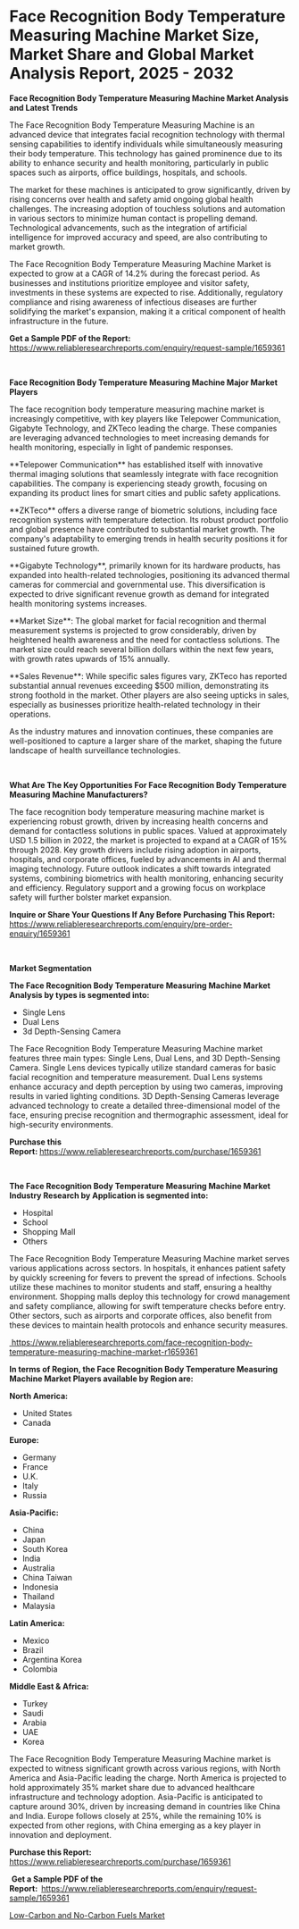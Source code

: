 <p><h1>Face Recognition Body Temperature Measuring Machine Market Size, Market Share and Global Market Analysis Report, 2025 - 2032</h1></p><p><strong>Face Recognition Body Temperature Measuring Machine Market Analysis and Latest Trends</strong></p>
<p><p>The Face Recognition Body Temperature Measuring Machine is an advanced device that integrates facial recognition technology with thermal sensing capabilities to identify individuals while simultaneously measuring their body temperature. This technology has gained prominence due to its ability to enhance security and health monitoring, particularly in public spaces such as airports, office buildings, hospitals, and schools.</p><p>The market for these machines is anticipated to grow significantly, driven by rising concerns over health and safety amid ongoing global health challenges. The increasing adoption of touchless solutions and automation in various sectors to minimize human contact is propelling demand. Technological advancements, such as the integration of artificial intelligence for improved accuracy and speed, are also contributing to market growth.</p><p>The Face Recognition Body Temperature Measuring Machine Market is expected to grow at a CAGR of 14.2% during the forecast period. As businesses and institutions prioritize employee and visitor safety, investments in these systems are expected to rise. Additionally, regulatory compliance and rising awareness of infectious diseases are further solidifying the market's expansion, making it a critical component of health infrastructure in the future.</p></p>
<p><strong>Get a Sample PDF of the Report:&nbsp;</strong> <a href="https://www.reliableresearchreports.com/enquiry/request-sample/1659361?utm_campaign=1720&utm_medium=2&utm_source=Github&utm_content=ia&utm_term=23032025&utm_id=face-recognition-body-temperature-measuring-machine">https://www.reliableresearchreports.com/enquiry/request-sample/1659361</a></p>
<p>&nbsp;</p>
<p><strong>Face Recognition Body Temperature Measuring Machine Major Market Players</strong></p>
<p><p>The face recognition body temperature measuring machine market is increasingly competitive, with key players like Telepower Communication, Gigabyte Technology, and ZKTeco leading the charge. These companies are leveraging advanced technologies to meet increasing demands for health monitoring, especially in light of pandemic responses.</p><p>**Telepower Communication** has established itself with innovative thermal imaging solutions that seamlessly integrate with face recognition capabilities. The company is experiencing steady growth, focusing on expanding its product lines for smart cities and public safety applications.</p><p>**ZKTeco** offers a diverse range of biometric solutions, including face recognition systems with temperature detection. Its robust product portfolio and global presence have contributed to substantial market growth. The company's adaptability to emerging trends in health security positions it for sustained future growth.</p><p>**Gigabyte Technology**, primarily known for its hardware products, has expanded into health-related technologies, positioning its advanced thermal cameras for commercial and governmental use. This diversification is expected to drive significant revenue growth as demand for integrated health monitoring systems increases.</p><p>**Market Size**: The global market for facial recognition and thermal measurement systems is projected to grow considerably, driven by heightened health awareness and the need for contactless solutions. The market size could reach several billion dollars within the next few years, with growth rates upwards of 15% annually.</p><p>**Sales Revenue**: While specific sales figures vary, ZKTeco has reported substantial annual revenues exceeding $500 million, demonstrating its strong foothold in the market. Other players are also seeing upticks in sales, especially as businesses prioritize health-related technology in their operations.</p><p>As the industry matures and innovation continues, these companies are well-positioned to capture a larger share of the market, shaping the future landscape of health surveillance technologies.</p></p>
<p>&nbsp;</p>
<p><strong>What Are The Key Opportunities For Face Recognition Body Temperature Measuring Machine Manufacturers?</strong></p>
<p><p>The face recognition body temperature measuring machine market is experiencing robust growth, driven by increasing health concerns and demand for contactless solutions in public spaces. Valued at approximately USD 1.5 billion in 2022, the market is projected to expand at a CAGR of 15% through 2028. Key growth drivers include rising adoption in airports, hospitals, and corporate offices, fueled by advancements in AI and thermal imaging technology. Future outlook indicates a shift towards integrated systems, combining biometrics with health monitoring, enhancing security and efficiency. Regulatory support and a growing focus on workplace safety will further bolster market expansion.</p></p>
<p><strong>Inquire or Share Your Questions If Any Before Purchasing This Report:</strong> <a href="https://www.reliableresearchreports.com/enquiry/pre-order-enquiry/1659361?utm_campaign=1720&utm_medium=2&utm_source=Github&utm_content=ia&utm_term=23032025&utm_id=face-recognition-body-temperature-measuring-machine">https://www.reliableresearchreports.com/enquiry/pre-order-enquiry/1659361</a></p>
<p>&nbsp;</p>
<p><strong>Market Segmentation</strong></p>
<p><strong>The Face Recognition Body Temperature Measuring Machine Market Analysis by types is segmented into:</strong></p>
<p><ul><li>Single Lens</li><li>Dual Lens</li><li>3d Depth-Sensing Camera</li></ul></p>
<p><p>The Face Recognition Body Temperature Measuring Machine market features three main types: Single Lens, Dual Lens, and 3D Depth-Sensing Camera. Single Lens devices typically utilize standard cameras for basic facial recognition and temperature measurement. Dual Lens systems enhance accuracy and depth perception by using two cameras, improving results in varied lighting conditions. 3D Depth-Sensing Cameras leverage advanced technology to create a detailed three-dimensional model of the face, ensuring precise recognition and thermographic assessment, ideal for high-security environments.</p></p>
<p><strong>Purchase this Report:&nbsp;</strong><a href="https://www.reliableresearchreports.com/purchase/1659361?utm_campaign=1720&utm_medium=2&utm_source=Github&utm_content=ia&utm_term=23032025&utm_id=face-recognition-body-temperature-measuring-machine">https://www.reliableresearchreports.com/purchase/1659361</a></p>
<p>&nbsp;</p>
<p><strong>The Face Recognition Body Temperature Measuring Machine Market Industry Research by Application is segmented into:</strong></p>
<p><ul><li>Hospital</li><li>School</li><li>Shopping Mall</li><li>Others</li></ul></p>
<p><p>The Face Recognition Body Temperature Measuring Machine market serves various applications across sectors. In hospitals, it enhances patient safety by quickly screening for fevers to prevent the spread of infections. Schools utilize these machines to monitor students and staff, ensuring a healthy environment. Shopping malls deploy this technology for crowd management and safety compliance, allowing for swift temperature checks before entry. Other sectors, such as airports and corporate offices, also benefit from these devices to maintain health protocols and enhance security measures.</p></p>
<p><a href="https://www.reliableresearchreports.com/face-recognition-body-temperature-measuring-machine-market-r1659361?utm_campaign=1720&utm_medium=2&utm_source=Github&utm_content=ia&utm_term=23032025&utm_id=face-recognition-body-temperature-measuring-machine">&nbsp;https://www.reliableresearchreports.com/face-recognition-body-temperature-measuring-machine-market-r1659361</a></p>
<p><strong>In terms of Region, the Face Recognition Body Temperature Measuring Machine Market Players available by Region are:</strong></p>
<p>
    <p> <strong> North America: </strong>
        <ul>
            <li>United States</li>
            <li>Canada</li>
        </ul>
        </p> 
    <p> <strong> Europe: </strong>
        <ul>
            <li>Germany</li>
            <li>France</li>
            <li>U.K.</li>
            <li>Italy</li>
            <li>Russia</li>
        </ul>
        </p> 
    <p> <strong> Asia-Pacific: </strong>
        <ul>
            <li>China</li>
            <li>Japan</li>
            <li>South Korea</li>
            <li>India</li>
            <li>Australia</li>
            <li>China Taiwan</li>
            <li>Indonesia</li>
            <li>Thailand</li>
            <li>Malaysia</li>
        </ul>
        </p> 
    <p> <strong> Latin America: </strong>
        <ul>
            <li>Mexico</li>
            <li>Brazil</li>
            <li>Argentina Korea</li>
            <li>Colombia</li>
        </ul>
        </p> 
    <p> <strong> Middle East & Africa: </strong>
        <ul>
            <li>Turkey</li>
            <li>Saudi</li>
            <li>Arabia</li>
            <li>UAE</li>
            <li>Korea</li>
        </ul>
    </p>
    </p>
<p><p>The Face Recognition Body Temperature Measuring Machine market is expected to witness significant growth across various regions, with North America and Asia-Pacific leading the charge. North America is projected to hold approximately 35% market share due to advanced healthcare infrastructure and technology adoption. Asia-Pacific is anticipated to capture around 30%, driven by increasing demand in countries like China and India. Europe follows closely at 25%, while the remaining 10% is expected from other regions, with China emerging as a key player in innovation and deployment.</p></p>
<p><strong>Purchase this Report: </strong><a href="https://www.reliableresearchreports.com/purchase/1659361?utm_campaign=1720&utm_medium=2&utm_source=Github&utm_content=ia&utm_term=23032025&utm_id=face-recognition-body-temperature-measuring-machine">https://www.reliableresearchreports.com/purchase/1659361</a></p>
<p>&nbsp;<strong>Get a Sample PDF of the Report:&nbsp;&nbsp;</strong><a href="https://www.reliableresearchreports.com/enquiry/request-sample/1659361?utm_campaign=1720&utm_medium=2&utm_source=Github&utm_content=ia&utm_term=23032025&utm_id=face-recognition-body-temperature-measuring-machine">https://www.reliableresearchreports.com/enquiry/request-sample/1659361</a></p>
<p><strong></strong></p>
<p><p><a href="https://github.com/castoriffic/Market-Research-Report-List-6/blob/main/low-carbon-and-no-carbon-fuels-market.md?utm_campaign=1720&utm_medium=2&utm_source=Github&utm_content=ia&utm_term=23032025&utm_id=face-recognition-body-temperature-measuring-machine">Low-Carbon and No-Carbon Fuels Market</a></p></p>